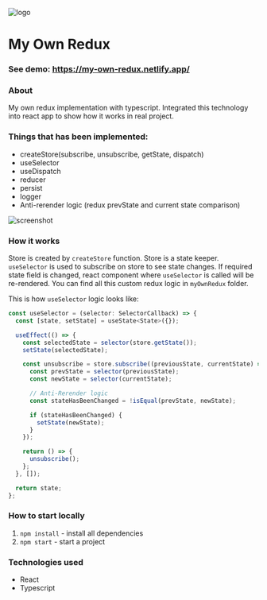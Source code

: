 ![logo](https://i.imgur.com/4Sre3gG.png)

# My Own Redux
### See demo: https://my-own-redux.netlify.app/

### About
My own redux implementation with typescript. Integrated this technology into react app to show how it works in real project. 

### Things that has been implemented:

- createStore(subscribe, unsubscribe, getState, dispatch)
- useSelector
- useDispatch
- reducer
- persist
- logger
- Anti-rerender logic (redux prevState and current state comparison)

![screenshot](https://i.imgur.com/JZnIqvR.png)

### How it works
Store is created by `createStore` function. Store is a state keeper. `useSelector` is used to subscribe on store to see state changes. If required state field is changed, react component where `useSelector` is called will be re-rendered. You can find all this custom redux logic in `myOwnRedux` folder.

This is how  `useSelector` logic looks like:
```javascript
const useSelector = (selector: SelectorCallback) => {
  const [state, setState] = useState<State>({});

  useEffect(() => {
    const selectedState = selector(store.getState());
    setState(selectedState);

    const unsubscribe = store.subscribe((previousState, currentState) => {
      const prevState = selector(previousState);
      const newState = selector(currentState);

      // Anti-Rerender logic
      const stateHasBeenChanged = !isEqual(prevState, newState);

      if (stateHasBeenChanged) {
        setState(newState);
      }
    });

    return () => {
      unsubscribe();
    };
  }, []);

  return state;
};
```

### How to start locally
1.  `npm install` - install all dependencies
2.  `npm start` - start a project

### Technologies used
- React
- Typescript
